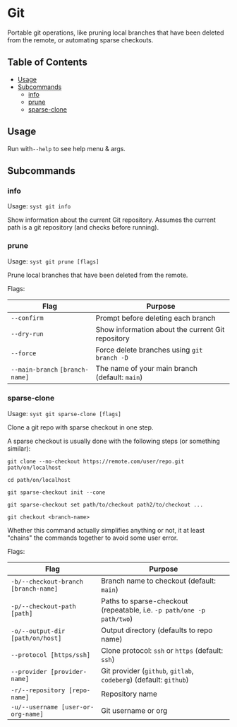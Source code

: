 # Git <!-- omit in toc -->

Portable git operations, like pruning local branches that have been deleted from the remote, or automating sparse checkouts.

## Table of Contents <!-- omit in toc -->

- [Usage](#usage)
- [Subcommands](#subcommands)
  - [info](#info)
  - [prune](#prune)
  - [sparse-clone](#sparse-clone)

## Usage

Run with`--help` to see help menu & args.

## Subcommands

### info

Usage: `syst git info`

Show information about the current Git repository. Assumes the current path is a git repository (and checks before running).

### prune

Usage: `syst git prune [flags]`

Prune local branches that have been deleted from the remote.

Flags:

| Flag                            | Purpose                                           |
| ------------------------------- | ------------------------------------------------- |
| `--confirm`                     | Prompt before deleting each branch                |
| `--dry-run`                     | Show information about the current Git repository |
| `--force`                       | Force delete branches using `git branch -D`       |
| `--main-branch` `[branch-name]` | The name of your main branch (default: `main`)    |

### sparse-clone

Usage: `syst git sparse-clone [flags]`

Clone a git repo with sparse checkout in one step.

A sparse checkout is usually done with the following steps (or something similar):

```shell
git clone --no-checkout https://remote.com/user/repo.git path/on/localhost

cd path/on/localhost

git sparse-checkout init --cone

git sparse-checkout set path/to/checkout path2/to/checkout ...

git checkout <branch-name>
```

Whether this command actually simplifies anything or not, it at least "chains" the commands together to avoid some user error.

Flags:

| Flag                                 | Purpose                                                               |
| ------------------------------------ | --------------------------------------------------------------------- |
| `-b/--checkout-branch [branch-name]` | Branch name to checkout (default: `main`)                             |
| `-p/--checkout-path [path]`          | Paths to sparse-checkout (repeatable, i.e. `-p path/one -p path/two`) |
| `-o/--output-dir [path/on/host]`     | Output directory (defaults to repo name)                              |
| `--protocol [https/ssh]`             | Clone protocol: `ssh` or `https` (default: `ssh`)                     |
| `--provider [provider-name]`         | Git provider (`github`, `gitlab`, `codeberg`) (default: `github`)     |
| `-r/--repository [repo-name]`        | Repository name                                                       |
| `-u/--username [user-or-org-name]`   | Git username or org                                                   |
